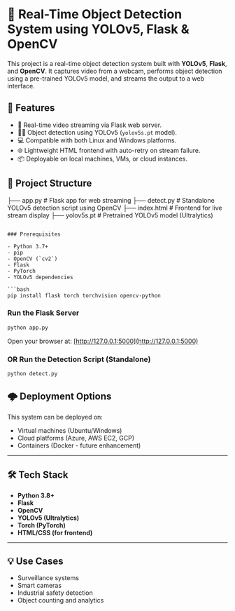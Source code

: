 # 🧠 Real-Time Object Detection System using YOLOv5, Flask & OpenCV

This project is a real-time object detection system built with **YOLOv5**, **Flask**, and **OpenCV**. It captures video from a webcam, performs object detection using a pre-trained YOLOv5 model, and streams the output to a web interface.

## 🔧 Features

- 🎥 Real-time video streaming via Flask web server.
- 🕵️‍♂️ Object detection using YOLOv5 (`yolov5s.pt` model).
- 💻 Compatible with both Linux and Windows platforms.
- 🌐 Lightweight HTML frontend with auto-retry on stream failure.
- 📦 Deployable on local machines, VMs, or cloud instances.

## 📁 Project Structure

├── app.py             # Flask app for web streaming
├── detect.py          # Standalone YOLOv5 detection script using OpenCV
├── index.html         # Frontend for live stream display
├── yolov5s.pt         # Pretrained YOLOv5 model (Ultralytics)
```

### Prerequisites

- Python 3.7+
- pip
- OpenCV (`cv2`)
- Flask
- PyTorch
- YOLOv5 dependencies

```bash
pip install flask torch torchvision opencv-python
```

### Run the Flask Server

```bash
python app.py
```

Open your browser at: [http://127.0.0.1:5000](http://127.0.0.1:5000)

### OR Run the Detection Script (Standalone)

```bash
python detect.py
```

## 🌩 Deployment Options

This system can be deployed on:

- Virtual machines (Ubuntu/Windows)
- Cloud platforms (Azure, AWS EC2, GCP)
- Containers (Docker - future enhancement)

---

## 🛠️ Tech Stack

- **Python 3.8+**
- **Flask**
- **OpenCV**
- **YOLOv5 (Ultralytics)**
- **Torch (PyTorch)**
- **HTML/CSS (for frontend)**

---

## 💡 Use Cases

- Surveillance systems
- Smart cameras
- Industrial safety detection
- Object counting and analytics
